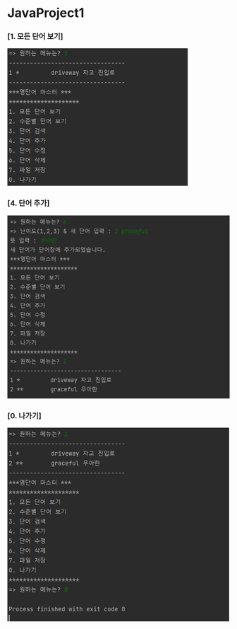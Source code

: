 # JavaProject1

### [1. 모든 단어 보기]
![1. 모든 단어 보기](https://github.com/GangMinGangMin/JavaProject1/blob/master/Screenshot/check2.jpeg)

### [4. 단어 추가]
![4. 단어 추가](https://github.com/GangMinGangMin/JavaProject1/blob/master/Screenshot/checking3.jpeg)

### [0. 나가기]
![0. 나가기](https://github.com/GangMinGangMin/JavaProject1/blob/master/Screenshot/checking4.jpeg)
